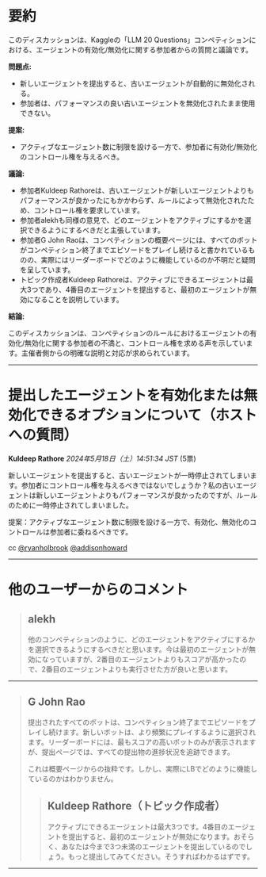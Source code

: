 # 要約 
このディスカッションは、Kaggleの「LLM 20 Questions」コンペティションにおける、エージェントの有効化/無効化に関する参加者からの質問と議論です。

**問題点:**

* 新しいエージェントを提出すると、古いエージェントが自動的に無効化される。
* 参加者は、パフォーマンスの良い古いエージェントを無効化されたまま使用できない。

**提案:**

* アクティブなエージェント数に制限を設ける一方で、参加者に有効化/無効化のコントロール権を与えるべき。

**議論:**

* 参加者Kuldeep Rathoreは、古いエージェントが新しいエージェントよりもパフォーマンスが良かったにもかかわらず、ルールによって無効化されたため、コントロール権を要求しています。
* 参加者alekhも同様の意見で、どのエージェントをアクティブにするかを選択できるようにするべきだと主張しています。
* 参加者G John Raoは、コンペティションの概要ページには、すべてのボットがコンペティション終了までエピソードをプレイし続けると書かれているものの、実際にはリーダーボードでどのように機能しているのか不明だと疑問を呈しています。
* トピック作成者Kuldeep Rathoreは、アクティブにできるエージェントは最大3つであり、4番目のエージェントを提出すると、最初のエージェントが無効になることを説明しています。

**結論:**

このディスカッションは、コンペティションのルールにおけるエージェントの有効化/無効化に関する参加者の不満と、コントロール権を求める声を示しています。主催者側からの明確な説明と対応が求められています。 


---
# 提出したエージェントを有効化または無効化できるオプションについて（ホストへの質問）
**Kuldeep Rathore** *2024年5月18日（土）14:51:34 JST* (5票)

新しいエージェントを提出すると、古いエージェントが一時停止されてしまいます。参加者にコントロール権を与えるべきではないでしょうか？私の古いエージェントは新しいエージェントよりもパフォーマンスが良かったのですが、ルールのために一時停止されてしまいました。

提案：アクティブなエージェント数に制限を設ける一方で、有効化、無効化のコントロールは参加者に委ねるべきです。

cc
[@ryanholbrook](https://www.kaggle.com/ryanholbrook) 
[@addisonhoward](https://www.kaggle.com/addisonhoward) 

---
# 他のユーザーからのコメント
> ## alekh
> 
> 他のコンペティションのように、どのエージェントをアクティブにするかを選択できるようにするべきだと思います。今は最初のエージェントが無効になっていますが、2番目のエージェントよりもスコアが高かったので、2番目のエージェントよりも実行させた方が良いと思います。
> 
> 
> 
---
> ## G John Rao
> 
> 
> 提出されたすべてのボットは、コンペティション終了までエピソードをプレイし続けます。新しいボットは、より頻繁にプレイするように選択されます。リーダーボードには、最もスコアの高いボットのみが表示されますが、提出ページでは、すべての提出物の進捗状況を追跡できます。
> 
> これは概要ページからの抜粋です。しかし、実際にLBでどのように機能しているのかはわかりません。
> 
> 
> 
> > ## Kuldeep Rathore（トピック作成者）
> > 
> > アクティブにできるエージェントは最大3つです。4番目のエージェントを提出すると、最初のエージェントが無効になります。おそらく、あなたは今まで3つ未満のエージェントを提出しているのでしょう。もっと提出してみてください。そうすればわかるはずです。
> > 
> > 
> > 
---

